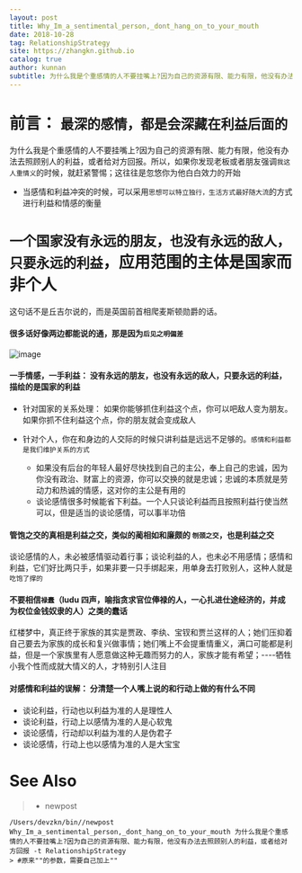 ```yaml
---
layout: post
title: Why_Im_a_sentimental_person,_dont_hang_on_to_your_mouth
date: 2018-10-28
tag: RelationshipStrategy
site: https://zhangkn.github.io
catalog: true
author: kunnan
subtitle: 为什么我是个重感情的人不要挂嘴上?因为自己的资源有限、能力有限，他没有办法去照顾别人的利益，或者给对方回报
---
```




# 前言： `最深的感情，都是会深藏在利益后面的`

为什么我是个重感情的人不要挂嘴上?因为自己的资源有限、能力有限，他没有办法去照顾别人的利益，或者给对方回报。所以，如果你发现老板或者朋友强调`我这人重情义`的时候，就赶紧警惕；这往往是忽悠你为他白白效力的开始





* 当感情和利益冲突的时候，可以采用`思想可以特立独行，生活方式最好随大流`的方式进行利益和情感的衡量



# `一个国家没有永远的朋友，也没有永远的敌人，只要永远的利益`，应用范围的主体是国家而非个人



这句话不是丘吉尔说的，而是英国前首相爬麦斯顿勋爵的话。





#### 很多话好像两边都能说的通，那是因为`后见之明偏差`



![image](https://wx4.sinaimg.cn/large/006tBeITgy1fwnq4ut6pfj31400lg7bz.jpg)



#### 一手情感，一手利益： 没有永远的朋友，也没有永远的敌人，只要永远的利益，描绘的是国家的利益



* 针对国家的关系处理： 如果你能够抓住利益这个点，你可以吧敌人变为朋友。如果你抓不住利益这个点，你的朋友就会变成敌人

* 针对个人，你在和身边的人交际的时候只讲利益是远远不足够的。`感情和利益都是我们维护关系的方式`

  * 如果没有后台的年轻人最好尽快找到自己的主公，奉上自己的忠诚，因为你没有政治、财富上的资源，你可以交换的就是忠诚；忠诚的本质就是劳动力和热诚的情感，这对你的主公是有用的
  * 谈论感情很多时候能省下利益。一个人只谈论利益而且按照利益行使当然可以，但是适当的谈论感情，可以事半功倍


#### 管饱之交的真相是利益之交，类似的蔺相如和廉颇的 `刎颈之交`，也是利益之交



谈论感情的人，未必被感情驱动着行事；谈论利益的人，也未必不用感情；感情和利益，它们好比两只手，如果非要一只手绑起来，用单身去打败别人，这种人就是`吃饱了撑的`





#### 不要相信`禄蠹`（ludu 四声，喻指贪求官位俸禄的人，一心扎进仕途经济的，并成为权位金钱奴隶的人）之类的蠢话





红楼梦中，真正终于家族的其实是贾政、李纨、宝钗和贾兰这样的人；她们压抑着自己要去为家族的成长和复兴做事情；她们嘴上不会提重情重义，满口可能都是利益，但是一个家族里有人愿意做这种无趣而努力的人，家族才能有希望；----牺牲小我个性而成就大情义的人，才特别引人注目





#### 对感情和利益的误解： 分清楚一个人嘴上说的和行动上做的有什么不同



* 谈论利益，行动也以利益为准的人是理性人
* 谈论利益，行动上以感情为准的人是心软鬼
* 谈论感情，行动却以利益为准的人是伪君子
* 谈论感情，行动上也以感情为准的人是大宝宝



# See Also 

>* newpost 
>
```
/Users/devzkn/bin//newpost Why_Im_a_sentimental_person,_dont_hang_on_to_your_mouth 为什么我是个重感情的人不要挂嘴上?因为自己的资源有限、能力有限，他没有办法去照顾别人的利益，或者给对方回报 -t RelationshipStrategy
> #原来""的参数，需要自己加上""
```

